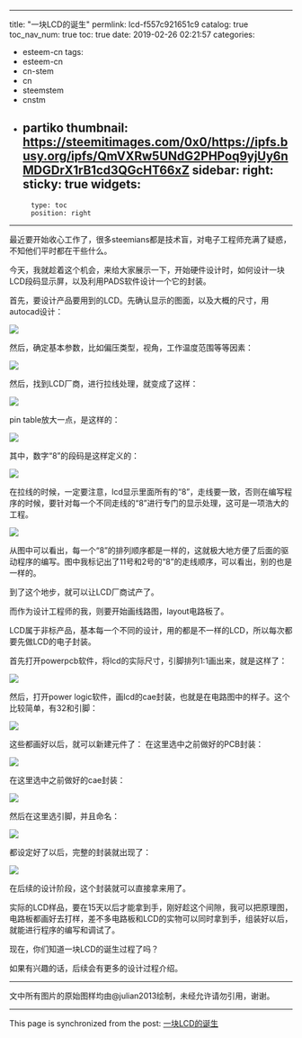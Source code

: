 
---
title: "一块LCD的诞生"
permlink: lcd-f557c921651c9
catalog: true
toc_nav_num: true
toc: true
date: 2019-02-26 02:21:57
categories:
- esteem-cn
tags:
- esteem-cn
- cn-stem
- cn
- steemstem
- cnstm
- partiko
thumbnail: https://steemitimages.com/0x0/https://ipfs.busy.org/ipfs/QmVXRw5UNdG2PHPoq9yjUy6nMDGDrX1rB1cd3QGcHT66xZ
sidebar:
    right:
        sticky: true
widgets:
    -
        type: toc
        position: right
---


最近要开始收心工作了，很多steemians都是技术盲，对电子工程师充满了疑惑，不知他们平时都在干些什么。

今天，我就趁着这个机会，来给大家展示一下，开始硬件设计时，如何设计一块LCD段码显示屏，以及利用PADS软件设计一个它的封装。

首先，要设计产品要用到的LCD。先确认显示的图面，以及大概的尺寸，用autocad设计：

![](https://steemitimages.com/0x0/https://ipfs.busy.org/ipfs/QmVXRw5UNdG2PHPoq9yjUy6nMDGDrX1rB1cd3QGcHT66xZ)

然后，确定基本参数，比如偏压类型，视角，工作温度范围等等因素：

![](https://steemitimages.com/0x0/https://ipfs.busy.org/ipfs/QmfSi7eyANTaYCQsJyaMsvpGCCiA2FqEnv2cH2eHcSsUqH)

然后，找到LCD厂商，进行拉线处理，就变成了这样：

![](https://steemitimages.com/0x0/https://ipfs.busy.org/ipfs/QmaVWNtKHu324xTXrvPHqzWSzegV8sAWcb1X227j9VSEWQ)

pin table放大一点，是这样的：

![](https://steemitimages.com/0x0/https://ipfs.busy.org/ipfs/QmcjAjZK6LDKiKjHpXoayWu8yoAg676VNkHX4k1tePAYzJ)

其中，数字“8”的段码是这样定义的：

![](https://steemitimages.com/0x0/https://ipfs.busy.org/ipfs/QmQRh8NTL6AznwSoBZCNxPw4oWCQBAeDiZJGrq7DLrM39y)

在拉线的时候，一定要注意，lcd显示里面所有的“8”，走线要一致，否则在编写程序的时候，要针对每一个不同走线的“8”进行专门的显示处理，这可是一项浩大的工程。

![](https://steemitimages.com/0x0/https://ipfs.busy.org/ipfs/QmPb1Bo8n59sBshd3aXpQLEF4xpFvSa56kKuVfrqapu5qz)

从图中可以看出，每一个“8”的排列顺序都是一样的，这就极大地方便了后面的驱动程序的编写。图中我标记出了11号和2号的“8”的走线顺序，可以看出，别的也是一样的。

到了这个地步，就可以让LCD厂商试产了。

而作为设计工程师的我，则要开始画线路图，layout电路板了。

LCD属于非标产品，基本每一个不同的设计，用的都是不一样的LCD，所以每次都要先做LCD的电子封装。

首先打开powerpcb软件，将lcd的实际尺寸，引脚排列1:1画出来，就是这样了：

![](https://steemitimages.com/0x0/https://ipfs.busy.org/ipfs/QmQ67Ukd4Az3co2FHB58JY5TGebvjJbSaWhuVDp9EBiUS6)

然后，打开power logic软件，画lcd的cae封装，也就是在电路图中的样子。这个比较简单，有32和引脚：

![](https://steemitimages.com/0x0/https://ipfs.busy.org/ipfs/QmVJf6KWYtB6KjMzu4AhgeLjFn7C2ZQqBm3WdETsQA74gu)

这些都画好以后，就可以新建元件了：
在这里选中之前做好的PCB封装：

![](https://steemitimages.com/0x0/https://ipfs.busy.org/ipfs/QmVFevrKQZSdG1HTfvmZ396Ky8jc3o7zappkN6QyYec6by)

在这里选中之前做好的cae封装：

![](https://steemitimages.com/0x0/https://ipfs.busy.org/ipfs/QmVNdMDsPhDC2wDj1qGaf5W7HQk27svc63izeuD38VibbA)

然后在这里选引脚，并且命名：

![](https://steemitimages.com/0x0/https://ipfs.busy.org/ipfs/Qmd61GK8nytWF99ZJYFmuz53t7dESQw374gd1FVFAFHixG)

都设定好了以后，完整的封装就出现了：

![](https://steemitimages.com/0x0/https://ipfs.busy.org/ipfs/QmWxbv6UPdstSKDohvXkjqKragWEoJucoNTX8Qj6N4FFpJ)

在后续的设计阶段，这个封装就可以直接拿来用了。

实际的LCD样品，要在15天以后才能拿到手，刚好趁这个间隙，我可以把原理图，电路板都画好去打样，差不多电路板和LCD的实物可以同时拿到手，组装好以后，就能进行程序的编写和调试了。

现在，你们知道一块LCD的诞生过程了吗？

如果有兴趣的话，后续会有更多的设计过程介绍。

***
文中所有图片的原始图样均由@julian2013绘制，未经允许请勿引用，谢谢。

- - -

This page is synchronized from the post: [一块LCD的诞生](https://steemit.com/@julian2013/lcd-f557c921651c9)
